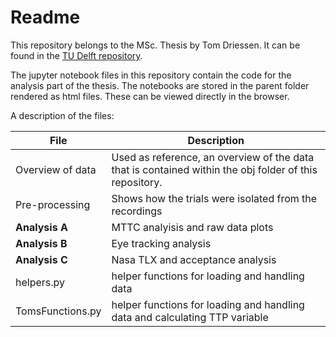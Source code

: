 # Readme
This repository belongs to the MSc. Thesis by Tom Driessen. It can be found in the [TU Delft repository](https://repository.tudelft.nl). 

The jupyter notebook files in this repository contain the code for the analysis part of the thesis. The notebooks are stored in the parent folder rendered as html files. These can be viewed directly in the browser. 

A description of the files:

| File             | Description                                                  |
| ---------------- | ------------------------------------------------------------ |
| Overview of data | Used as reference, an overview of the data that is contained within the obj folder of this repository. |
| Pre-processing   | Shows how the trials were isolated from the recordings       |
| **Analysis A**   | MTTC analyisis and raw data plots                            |
| **Analysis B**   | Eye tracking analysis                                        |
| **Analysis C**   | Nasa TLX and acceptance analysis                             |
| helpers.py       | helper functions for loading and handling data               |
| TomsFunctions.py | helper functions for loading and handling data and calculating TTP variable |

